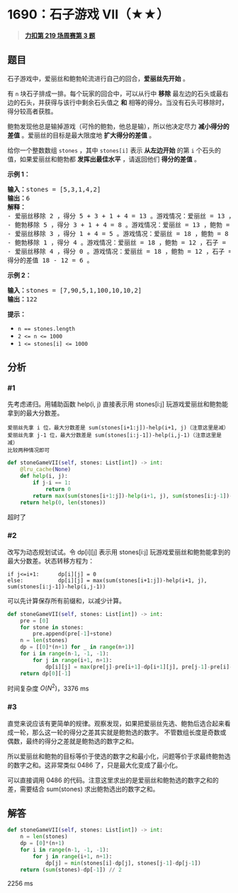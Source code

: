# 1690：石子游戏 VII（★★）


> <u>**[力扣第 219 场周赛第 3 题](https://leetcode.cn/problems/stone-game-vii/)**</u>

## 题目

<p>石子游戏中，爱丽丝和鲍勃轮流进行自己的回合，<strong>爱丽丝先开始</strong> 。</p>

<p>有 <code>n</code> 块石子排成一排。每个玩家的回合中，可以从行中 <strong>移除</strong> 最左边的石头或最右边的石头，并获得与该行中剩余石头值之 <strong>和</strong> 相等的得分。当没有石头可移除时，得分较高者获胜。</p>

<p>鲍勃发现他总是输掉游戏（可怜的鲍勃，他总是输），所以他决定尽力 <strong>减小得分的差值</strong> 。爱丽丝的目标是最大限度地 <strong>扩大得分的差值</strong> 。</p>

<p>给你一个整数数组 <code>stones</code> ，其中 <code>stones[i]</code> 表示 <strong>从左边开始</strong> 的第 <code>i</code> 个石头的值，如果爱丽丝和鲍勃都 <strong>发挥出最佳水平</strong> ，请返回他们 <strong>得分的差值</strong> 。</p>



<p><strong>示例 1：</strong></p>

<pre>
<strong>输入：</strong>stones = [5,3,1,4,2]
<strong>输出：</strong>6
<strong>解释：</strong>
- 爱丽丝移除 2 ，得分 5 + 3 + 1 + 4 = 13 。游戏情况：爱丽丝 = 13 ，鲍勃 = 0 ，石子 = [5,3,1,4] 。
- 鲍勃移除 5 ，得分 3 + 1 + 4 = 8 。游戏情况：爱丽丝 = 13 ，鲍勃 = 8 ，石子 = [3,1,4] 。
- 爱丽丝移除 3 ，得分 1 + 4 = 5 。游戏情况：爱丽丝 = 18 ，鲍勃 = 8 ，石子 = [1,4] 。
- 鲍勃移除 1 ，得分 4 。游戏情况：爱丽丝 = 18 ，鲍勃 = 12 ，石子 = [4] 。
- 爱丽丝移除 4 ，得分 0 。游戏情况：爱丽丝 = 18 ，鲍勃 = 12 ，石子 = [] 。
得分的差值 18 - 12 = 6 。
</pre>

<p><strong>示例 2：</strong></p>

<pre>
<strong>输入：</strong>stones = [7,90,5,1,100,10,10,2]
<strong>输出：</strong>122</pre>



<p><strong>提示：</strong></p>

<ul>
<li><code>n == stones.length</code></li>
<li><code>2 <= n <= 1000</code></li>
<li><code>1 <= stones[i] <= 1000</code></li>
</ul>


## 分析

### #1

先考虑递归。用辅助函数 help(i, j) 直接表示用 stones[i:j] 玩游戏爱丽丝和鲍勃能拿到的最大分数差。

	爱丽丝先拿 i 位，最大分数差是 sum(stones[i+1:j])-help(i+1, j)（注意这里是减）
	爱丽丝先拿 j-1 位，最大分数差是 sum(stones[i:j-1])-help(i,j-1)（注意这里是减）
	比较两种情况即可

```python
def stoneGameVII(self, stones: List[int]) -> int:
	@lru_cache(None)
	def help(i, j):
		if j-i == 1:
			return 0
		return max(sum(stones[i+1:j])-help(i+1, j), sum(stones[i:j-1])-help(i,j-1))
	return help(0, len(stones))
```

超时了

### #2

改写为动态规划试试。令 dp[i][j] 表示用 stones[i:j] 玩游戏爱丽丝和鲍勃能拿到的最大分数差。状态转移方程为：

	if j<=i+1:		dp[i][j] = 0
	else:			dp[i][j] = max(sum(stones[i+1:j])-help(i+1, j), sum(stones[i:j-1])-help(i,j-1))
	
可以先计算保存所有前缀和，以减少计算。

```python
def stoneGameVII(self, stones: List[int]) -> int:
	pre = [0]
	for stone in stones:
		pre.append(pre[-1]+stone)
	n = len(stones)
	dp = [[0]*(n+1) for _ in range(n+1)]
	for i in range(n-1, -1, -1):
		for j in range(i+1, n+1):
			dp[i][j] = max(pre[j]-pre[i+1]-dp[i+1][j], pre[j-1]-pre[i]-dp[i][j-1])
	return dp[0][-1]
```

时间复杂度 $O(N^2)$，3376 ms

### #3

直觉来说应该有更简单的规律。观察发现，如果把爱丽丝先选、鲍勃后选合起来看成一轮，那么这一轮的得分之差其实就是鲍勃选的数字。
不管数组长度是奇数或偶数，最终的得分之差就是鲍勃选的数字之和。

所以爱丽丝和鲍勃的目标等价于使选的数字之和最小化，问题等价于求最终鲍勃选的数字之和。这非常类似 0486 了，只是最大化变成了最小化。

可以直接调用 0486 的代码。注意这里求出的是爱丽丝和鲍勃选的数字之和的差，需要结合 sum(stones) 求出鲍勃选出的数字之和。

## 解答

```python
def stoneGameVII(self, stones: List[int]) -> int:
	n = len(stones)
	dp = [0]*(n+1)
	for i in range(n-1, -1, -1):
		for j in range(i+1, n+1):
			dp[j] = min(stones[i]-dp[j], stones[j-1]-dp[j-1])
	return (sum(stones)-dp[-1]) // 2
```

2256 ms


